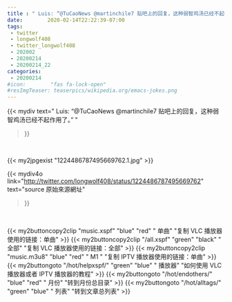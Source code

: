 ```yaml
---
title : " Luis: “@TuCaoNews @martinchile7 贴吧上的回复，这种弱智鸡汤已经不起作用了。”  "
date:        2020-02-14T22:22:39-07:00
tags:
 - twitter
 - longwolf408
 - twitter_longwolf408
 - 202002
 - 20200214
 - 20200214_22
categories:
 - 20200214
#icon:        "fas fa-lock-open"
#resImgTeaser: teaserpics/wikipedia.org/emacs-jokes.png
---
```


{{< mydiv text=" Luis: “@TuCaoNews @martinchile7 贴吧上的回复，这种弱智鸡汤已经不起作用了。”  "
>}}
<br>


 {{< my2jpgexist "1224486787495669762.1.jpg" >}}<br> 



{{< mydiv4o link="http://twitter.com/longwolf408/status/1224486787495669762"
text="source 原始來源網址"
>}}


<br>



{{< my2buttoncopy2clip "music.xspf"        "blue"   "red"    " 单曲"  "复制 VLC 播放器使用的链接：单曲" >}} {{< my2buttoncopy2clip "/all.xspf"         "green"  "black"  " 全部"  "复制 VLC 播放器使用的链接：全部" >}} {{< my2buttoncopy2clip "music.m3u8"        "blue"   "red"    " M1 "    "复制 IPTV 播放器使用的链接：单曲" >}} {{< my2buttongoto      "/hot/helpxspf/"    "green"  "blue"   " 播放器" "如何使用 VLC 播放器或者 IPTV 播放器的教程" >}} {{< my2buttongoto      "/hot/endothers/"   "blue"   "red"    " 月份"   "转到月份总目录" >}} {{< my2buttongoto      "/hot/alltags/"     "green"  "blue"   " 列表"   "转到文章总列表" >}} 
